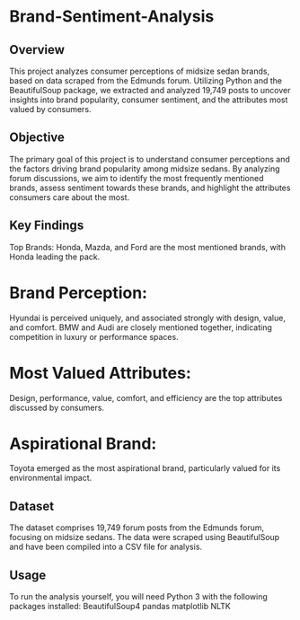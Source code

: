 # Brand-Sentiment-Analysis

## Overview
This project analyzes consumer perceptions of midsize sedan brands, based on data scraped from the Edmunds forum. Utilizing Python and the BeautifulSoup package, we extracted and analyzed 19,749 posts to uncover insights into brand popularity, consumer sentiment, and the attributes most valued by consumers.

## Objective
The primary goal of this project is to understand consumer perceptions and the factors driving brand popularity among midsize sedans. By analyzing forum discussions, we aim to identify the most frequently mentioned brands, assess sentiment towards these brands, and highlight the attributes consumers care about the most.

## Key Findings
Top Brands: Honda, Mazda, and Ford are the most mentioned brands, with Honda leading the pack.

# Brand Perception:
Hyundai is perceived uniquely, and associated strongly with design, value, and comfort.
BMW and Audi are closely mentioned together, indicating competition in luxury or performance spaces.
# Most Valued Attributes: 
Design, performance, value, comfort, and efficiency are the top attributes discussed by consumers.
# Aspirational Brand: 
Toyota emerged as the most aspirational brand, particularly valued for its environmental impact.
## Dataset
The dataset comprises 19,749 forum posts from the Edmunds forum, focusing on midsize sedans. The data were scraped using BeautifulSoup and have been compiled into a CSV file for analysis.

## Usage
To run the analysis yourself, you will need Python 3 with the following packages installed:
BeautifulSoup4
pandas
matplotlib
NLTK
